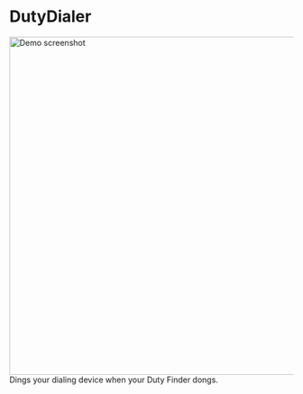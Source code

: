 <h1>DutyDialer</h1>
<img src="https://i.imgur.com/N9vHEs7.png" alt="Demo screenshot" height=600 align="left" />
Dings your dialing device when your Duty Finder dongs.
